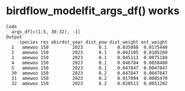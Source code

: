 # birdflow_modelfit_args_df() works

    Code
      args_df[c(1:5, 30:32), -1]
    Output
         species res ebirdst_year dist_pow dist_weight ent_weight
      1   amewoo 150         2023      0.1    0.035088  0.0175440
      2   amewoo 150         2023      0.1    0.042105  0.0105260
      3   amewoo 150         2023      0.1    0.045113  0.0075188
      4   amewoo 150         2023      0.1    0.046784  0.0058480
      5   amewoo 150         2023      0.1    0.047847  0.0047847
      30  amewoo 150         2023      0.2    0.047847  0.0047847
      31  amewoo 150         2023      0.2    0.017094  0.0085470
      32  amewoo 150         2023      0.2    0.020513  0.0051282

